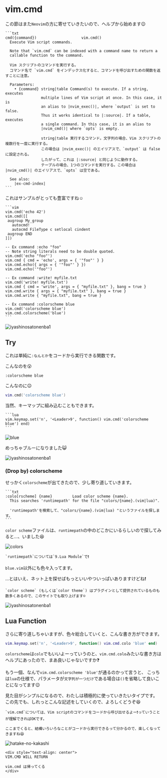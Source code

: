 # vim.cmd

この節はまた`Neovim`の方に寄せていきたいので、ヘルプから始めます😉

~~~admonish info title=":h vim.cmd"
```txt
cmd({command})                    vim.cmd()
  Execute Vim script commands.

  Note that `vim.cmd` can be indexed with a command name to return a
  callable function to the command.

  Vim スクリプトのコマンドを実行する。
  コマンド名で `vim.cmd` をインデックス化すると、コマンドを呼び出すための関数を返すことに注意。

  Parameters:
    • {command} string|table Command(s) to execute. If a string, executes
                multiple lines of Vim script at once. In this case, it is
                an alias to |nvim_exec()|, where `output` is set to false.
                Thus it works identical to |:source|. If a table, executes
                a single command. In this case, it is an alias to
                |nvim_cmd()| where `opts` is empty.

                string|table 実行するコマンド。文字列の場合、Vim スクリプトの複数行を一度に実行する。
                この場合は |nvim_exec()| のエイリアスで、`output` は false に設定される。
                したがって、これは |:source| と同じように動作する。
                テーブルの場合、1つのコマンドを実行する。この場合は |nvim_cmd()| のエイリアスで、`opts` は空である。

  See also:
    |ex-cmd-index|
```
~~~

これはサンプルがとっても豊富ですね☺️

~~~admonish info title=":h vim.cmd"
```vim
vim.cmd('echo 42')
vim.cmd([[
 augroup My_group
   autocmd!
   autocmd FileType c setlocal cindent
 augroup END
]])

-- Ex command :echo "foo"
-- Note string literals need to be double quoted.
vim.cmd('echo "foo"')
vim.cmd { cmd = 'echo', args = { '"foo"' } }
vim.cmd.echo({ args = { '"foo"' } })
vim.cmd.echo('"foo"')

-- Ex command :write! myfile.txt
vim.cmd('write! myfile.txt')
vim.cmd { cmd = 'write', args = { "myfile.txt" }, bang = true }
vim.cmd.write { args = { "myfile.txt" }, bang = true }
vim.cmd.write { "myfile.txt", bang = true }

-- Ex command :colorscheme blue
vim.cmd('colorscheme blue')
vim.cmd.colorscheme('blue')
```
~~~

![iyashinosatonenba1](img/iyashinosatonenba1.webp)

## Try

これは単純に`:なんとか`をコードから実行できる関数です。

こんなのを😮

```vim
:colorscheme blue
```

こんなのに😉

```lua
vim.cmd('colorscheme blue')
```

当然、キーマップに組み込むこともできます。

~~~admonish example
```lua
vim.keymap.set('n', '<Leader>9', function() vim.cmd('colorscheme blue') end)
```
~~~

![blue](img/blue.webp)

めっちゃブルーになりました😺

![iyashinosatonenba1](img/iyashinosatonenba2.webp)

### (Drop by) colorscheme

せっかく`colorscheme`が出てきたので、少し寄り道していきます。

~~~admonish info title=":h colorscheme"
```txt
:colo[rscheme] {name}	      Load color scheme {name}.
  This searches 'runtimepath' for the file "colors/{name}.(vim|lua)".

  'runtimepath'を検索して、"colors/{name}.(vim|lua) "というファイルを探します。
```
~~~

`color scheme`ファイルは、`runtimepath`の中のどこかにいるらしいので探してみると...、いました😆

![colors](img/colors.webp)

```admonish note
`runtimepath`については`9.Lua Module`で❗
```

`blue.vim`以外にも色々入ってます。

...とはいえ、ネット上を探せばもっといいやついっぱいありますけどね❗

```admonish note
`color scheme` (もしくは`color theme`) はプラグインとして提供されているものも数多くあるので、このサイトでも取り上げます☺️
```

![iyashinosatonenba1](img/iyashinosatonenba3.webp)

## Lua Function

さらに寄り道しちゃいますが、色々総合していくと、こんな書き方ができます。

```lua
vim.keymap.set('n', '<Leader>9', function() vim.cmd.colo 'blue' end)
```

`colorscheme`は`colo`でもいいよーっていうのと、`vim.cmd.colo`みたいな書き方はヘルプにあったので、まあ良いじゃないですか❓

もう一個、なんで`vim.cmd.colorscheme 'blue'`が通るのかって言うと、
こっちは`lua`の仕様で、パラメータが`文字列が一つだけ`である場合は`()`を省略して良いことになってます😉

見た目がシンプルになるので、わたしは積極的に使っていきたいタイプです。
この先でも、しれっとこんな記述をしていくので、よろしくどうぞ😆

```admonish success
`vim.cmd`については、Vim scriptのコマンドをコードから呼び出せるよー❗っていうことが理解できればOKです。

ここまでくると、結構いろいろなことがコードから実行できるって分かるので、楽しくなってきますね😆
```

![hatake-no-kakashi](img/hatake-no-kakashi.webp)

```admonish success title=""
<div style="text-align: center">
VIM.CMD WILL RETURN

vim.cmd は帰ってくる
</div>
```
